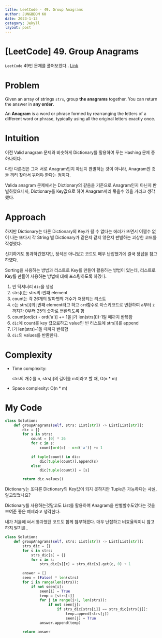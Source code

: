 ```yaml
---
title: LeetCode - 49. Group Anagrams
author: JUNGBEOM KO
date: 2023-1-13
category: Jekyll
layout: post
---
```


# [LeetCode] 49. Group Anagrams

`LeetCode` 49번 문제를 풀어보았다.. [Link](https://leetcode.com/problems/group-anagrams/description/)



# Problem

Given an array of strings `strs`, group **the anagrams** together. You can return the answer in **any order**.

An **Anagram** is a word or phrase formed by rearranging the letters of a different word or phrase, typically using all the original letters exactly once.



# Intuition

이전 Valid anagram 문제와 비슷하게 Dictionary를 활용하여 푸는 Hashing 문제 중 하나이다.

다만 다른것은 그저 서로 Anagram인지 아닌지 판별하는 것이 아니라, Anagram인 것들 끼리 찾아서 묶어야 한다는 점이다.

Valida anagram 문제에서는 Dictionary의 같음을 기준으로 Anagram인지 아닌지 판별하였으니까, Dictionary를 Key값으로 하여 Anagram끼리 묶을수 있을 거라고 생각했다.



# Approach

하지만 Dictionary는 다른 Dictionary의 Key가 될 수 없다는 에러가 뜨면서 어쩔수 없이 나는 또다시 각 String 별 Dictionary가 같은지 같지 않은지 판별하는 괴상한 코드를 작성했다.

신기하게도 통과하긴했지만, 정석은 아니었고 코드도 매우 난잡했기에 결국 정답을 참고하였다.

Sorting을 사용하는 방법과 리스트로 Key를 만들어 활용하는 방법이 있는데, 리스트로 Key를 만들어 사용하는 방법에 대해 포스팅하도록 하겠다.

1. 빈 딕셔너리 `dic`을 생성
2. strs[i]는 strs의 i번째 element
3. count는 각 26개의 알파벳의 개수가 저장되는 리스트
4. c는 strs[i]의 j번째 element라고 하고 `ord`함수로 아스키코드로 변환하여 a부터 z까지가 0부터 25의 숫자로 변환되도록 함
5. count[ord(c) - ord('a')] += 1을 j가 len(strs[i])-1일 때까지 반복함
6. `dic`에 count를 key 값으로하고 value인 빈 리스트에 strs[i]를 append
7. i가 len(strs)-1일 때까지 반복함
8. `dic`의 values를 반환한다.



# Complexity
- Time complexity:

  strs의 개수를 n, strs[i]의 길이를 m이라고 할 때, O(n * m)

- Space complexity:
  O(n * m)

  

# My Code

```python
class Solution:
    def groupAnagrams(self, strs: List[str]) -> List[List[str]]:
        dic = {}
        for s in strs:
            count = [0] * 26
            for c in s:
                count[ord(c) - ord('a')] += 1
                
            if tuple(count) in dic:
                dic[tuple(count)].append(s)
            else:
                dic[tuple(count)] = [s]

        return dic.values()
```

Dictionary는 또다른 Dictionary의 Key값이 되지 못하지만 Tuple은 가능하다는 사실, 알고있었나요?

Dictionary를 사용하는것말고도 List를 활용하여 Anagram을 판별할수도있다는 것을 보여준 좋은 예제라고 생각한다.

내가 처음에 써서 통과했던 코드도 함께 첨부하겠다. 매우 난잡하고 비효율적이니 참고하지 말기를..

```python
class Solution:
    def groupAnagrams(self, strs: List[str]) -> List[List[str]]:
        strs_dic = {}
        for s in strs:
            strs_dic[s] = {}
            for c in s:
                strs_dic[s][c] = strs_dic[s].get(c, 0) + 1
        
        answer = []
        seen = [False] * len(strs)
        for i in range(len(strs)):
            if not seen[i]:
                seen[i] = True
                temp = [strs[i]]
                for j in range(i+1, len(strs)):
                    if not seen[j]:
                        if strs_dic[strs[i]] == strs_dic[strs[j]]:
                            temp.append(strs[j])
                            seen[j] = True
                answer.append(temp)

        return answer
```
